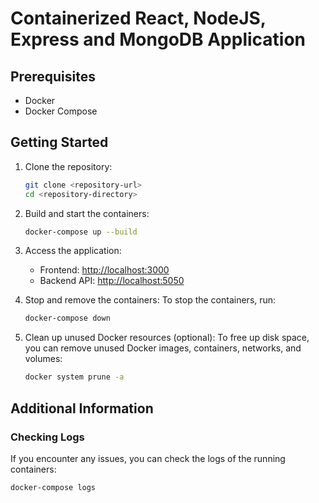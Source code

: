 # Containerized React, NodeJS, Express and MongoDB Application

## Prerequisites

- Docker
- Docker Compose

## Getting Started

1. Clone the repository:
    ```sh
    git clone <repository-url>
    cd <repository-directory>
    ```

2. Build and start the containers:
    ```sh
    docker-compose up --build
    ```

3. Access the application:
    - Frontend: [http://localhost:3000](http://localhost:3000)
    - Backend API: [http://localhost:5050](http://localhost:5050)

4. Stop and remove the containers:
    To stop the containers, run:
    ```sh
    docker-compose down
    ```

5. Clean up unused Docker resources (optional):
    To free up disk space, you can remove unused Docker images, containers, networks, and volumes:
    ```sh
    docker system prune -a
    ```

## Additional Information

### Checking Logs

If you encounter any issues, you can check the logs of the running containers:

```sh
docker-compose logs